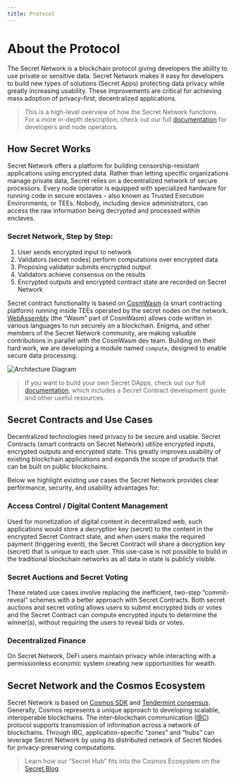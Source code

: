 ```yaml
---
title: Protocol
---
```


# About the Protocol
The Secret Network is a blockchain protocol giving developers the ability to use private or sensitive data. Secret Network makes it easy for developers to build new types of solutions (Secret Apps) protecting data privacy while greatly increasing usability. These improvements are critical for achieving mass adoption of privacy-first, decentralized applications.

> This is a high-level overview of how the Secret Network functions. For a more in-depth description, check out our full [documentation](https://docs.scrt.network) for developers and node operators.

## How Secret Works
Secret Network offers a platform for building censorship-resistant applications using encrypted data. Rather than letting specific organizations manage private data, Secret relies on a decentralized network of secure processors. Every node operator is equipped with specialized hardware for running code in secure enclaves - also known as Trusted Execution Environments, or TEEs. Nobody, including device administrators, can access the raw information being decrypted and processed within enclaves.

### Secret Network, Step by Step:
1. User sends encrypted input to network
2. Validators (secret nodes) perform computations over encrypted data
3. Proposing validator submits encrypted output
4. Validators achieve consensus on the results
5. Encrypted outputs and encrypted contract state are recorded on Secret Network

Secret contract functionality is based on [CosmWasm](https://www.cosmwasm.com) (a smart contracting platform) running inside TEEs operated by the secret nodes on the network. [WebAssembly](https://webassembly.org) (the “Wasm” part of CosmWasm) allows code written in various languages to run securely on a blockchain. Enigma, and other members of the Secret Network community, are making valuable contributions in parallel with the CosmWasm dev team. Building on their hard work, we are developing a module named `compute`, designed to enable secure data processing.

![Architecture Diagram](/diagrams/architecture.png)

> If you want to build your own Secret DApps, check out our full [documentation](https://docs.scrt.network), which includes a Secret Contract development guide and other useful resources.

## Secret Contracts and Use Cases
Decentralized technologies need privacy to be secure and usable. Secret Contracts (smart contracts on Secret Network) utilize encrypted inputs, encrypted outputs and encrypted state. This greatly improves usability of existing blockchain applications and expands the scope of products that can be built on public blockchains.

Below we highlight existing use cases the Secret Network provides clear performance, security, and usability advantages for:

### Access Control / Digital Content Management
Used for monetization of digital content in decentralized web, such applications would store a decryption key (secret) to the content in the encrypted Secret Contract state, and when users make the required payment (triggering event), the Secret Contract will share a decryption key (secret) that is unique to each user. This use-case is not possible to build in the traditional blockchain networks as all data in state is publicly visible.

### Secret Auctions and Secret Voting
These related use cases involve replacing the inefficient, two-step “commit-reveal” schemes with a better approach with Secret Contracts. Both secret auctions and secret voting allows users to submit encrypted bids or votes and the Secret Contract can compute encrypted inputs to determine the winner(s), without requiring the users to reveal bids or votes. 

### Decentralized Finance
On Secret Network, DeFi users maintain privacy while interacting with a permissionless economic system creating new opportunities for wealth.

## Secret Network and the Cosmos Ecosystem
Secret Network is based on [Cosmos SDK](https://cosmos.network/sdk) and [Tendermint consensus](https://tendermint.com/core). Generally, Cosmos represents a unique approach to developing scalable, interoperable blockchains. The inter-blockchain communication ([IBC](https://cosmos.network/ibc)) protocol supports transmission of information across a network of blockchains. Through IBC, application-specific “zones” and “hubs” can leverage Secret Network by using its distributed network of Secret Nodes for privacy-preserving computations.

> Learn how our “Secret Hub” fits into the Cosmos Ecosystem on the [Secret Blog](https://blog.scrt.network/secret-hub).
